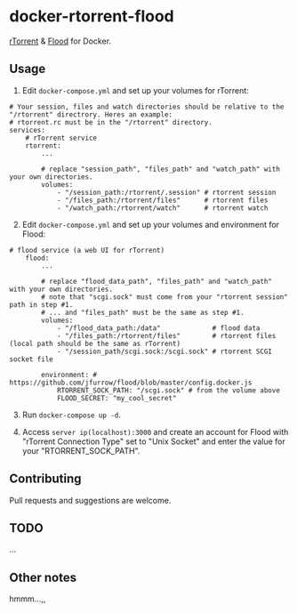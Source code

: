 # docker-rtorrent-flood
[rTorrent](https://github.com/rakshasa/rtorrent "rTorrent's Github") & [Flood](https://github.com/Flood-UI/flood "Flood's Github") for Docker.

## Usage
1. Edit `docker-compose.yml` and set up your volumes for rTorrent:
```
# Your session, files and watch directories should be relative to the "/rtorrent" directrory. Heres an example:
# rtorrent.rc must be in the "/rtorrent" directory.
services:
    # rTorrent service
    rtorrent:
        ...
        
        # replace "session_path", "files_path" and "watch_path" with your own directories.
        volumes:
            - "/session_path:/rtorrent/.session" # rtorrent session
            - "/files_path:/rtorrent/files"      # rtorrent files
            - "/watch_path:/rtorrent/watch"      # rtorrent watch
```

2. Edit `docker-compose.yml` and set up your volumes and environment for Flood:
```
# flood service (a web UI for rTorrent)
    flood:
        ...
        
        # replace "flood_data_path", "files_path" and "watch_path" with your own directories.
        # note that "scgi.sock" must come from your "rtorrent session" path in step #1.
        # ... and "files_path" must be the same as step #1.
        volumes:
            - "/flood_data_path:/data"             # flood data
            - "/files_path:/rtorrent/files"        # rtorrent files (local path should be the same as rTorrent)
            - "/session_path/scgi.sock:/scgi.sock" # rtorrent SCGI socket file

        environment: # https://github.com/jfurrow/flood/blob/master/config.docker.js
            RTORRENT_SOCK_PATH: "/scgi.sock" # from the volume above
            FLOOD_SECRET: "my_cool_secret"
```

3. Run `docker-compose up -d`.

4. Access `server ip(localhost):3000` and create an account for Flood with "rTorrent Connection Type" set to "Unix Socket" and enter the value for your "RTORRENT_SOCK_PATH".

## Contributing
Pull requests and suggestions are welcome.

## TODO
...

## Other notes
hmmm...,,
